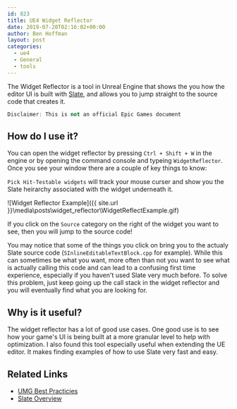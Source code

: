 ```yaml
---
id: 823
title: UE4 Widget Reflector
date: 2019-07-20T02:16:02+00:00
author: Ben Hoffman
layout: post
categories:
  - ue4
  - General
  - tools
---
```


The Widget Reflector is a tool in Unreal Engine that shows the you how 
the editor UI is built with [Slate](https://docs.unrealengine.com/en-US/Programming/Slate/index.html),
and allows you to jump straight to the source code that creates it. 


```C++
Disclaimer: This is not an official Epic Games document
```

## How do I use it?

You can open the widget reflector by pressing `Ctrl + Shift + W` in the engine
or by opening the command console and typeing `WidgetReflector`. Once you see your
window there are a couple of key things to know: 

`Pick Hit-Testable widgets` will track your mouse curser and show you the Slate
heirarchy associated with the widget underneath it.  

![Widget Reflector Example]({{ site.url }}\media\posts\widget_reflector\WidgetReflectExample.gif)

If you click on the `Source` category on the right of the widget you want to see, then you will 
jump to the source code! 

You may notice that some of the things you click on bring you to the actualy Slate source 
code (`SInlineEditableTextBlock.cpp` for example). While this can sometimes be what you want,
more often than not you want to see what is actually calling this code and can lead to a 
confusing first time experience, especially if you haven't used Slate very much before. To solve this problem, just keep going up the call stack in the widget reflector and you will eventually find 
what you are looking for. 

## Why is it useful? 

The widget reflector has a lot of good use cases. One good use is to see how 
your game's UI is being built at a more granular level to help with 
optimization. I also found this tool especially useful when extending the UE editor.
It makes finding examples of how to use Slate very fast and easy. 

## Related Links

* [UMG Best Practicies](https://docs.unrealengine.com/en-US/Engine/UMG/UserGuide/BestPractices/index.html)
* [Slate Overview](https://docs.unrealengine.com/en-US/Programming/Slate/Overview/index.html)
